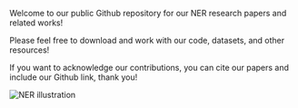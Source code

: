 Welcome to our public Github repository for our NER research papers and related works!

Please feel free to download and work with our code, datasets, and other resources!

If you want to acknowledge our contributions, you can cite our papers and include our Github link, thank you!

![NER illustration](https://github.com/user-attachments/assets/e74172d7-80d3-440d-bba1-7a14e1404938)
